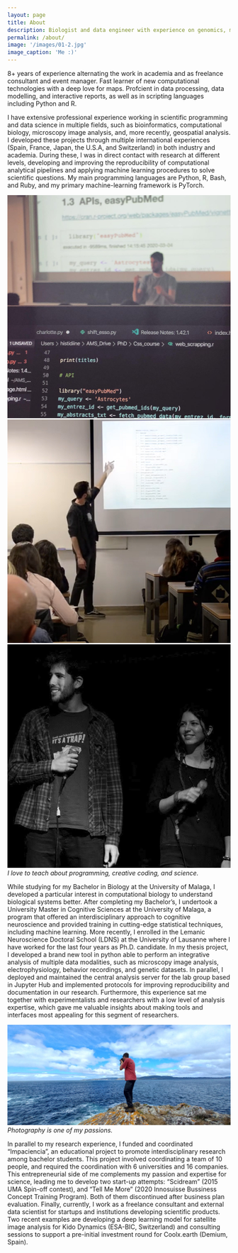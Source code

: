 ```yaml
---
layout: page
title: About
description: Biologist and data engineer with experience on genomics, microscopy multidimensional image analysis, cellular biology modelling, and web development.
permalink: /about/
image: '/images/01-2.jpg'
image_caption: 'Me :)'
---
```


8+ years of experience alternating the work in academia and as freelance consultant and event manager. Fast learner of new computational technologies with a deep love for maps. Profcient in data processing, data modelling, and interactive reports, as well as in scripting languages including Python and R.

I have extensive professional experience working in scientific programming and data science in multiple fields, such as bioinformatics, computational biology, microscopy image analysis, and, more recently, geospatial analysis. I developed these projects through multiple international experiences (Spain, France, Japan, the U.S.A, and Switzerland) in both industry and academia. During these, I was in direct contact with research at different levels, developing and improving the reproducibility of computational analytical pipelines and applying machine learning procedures to solve scientific questions. My main programming languages are Python, R, Bash, and Ruby, and my primary machine-learning framework is PyTorch. 

<div class="gallery-box">
  <div class="gallery">
    <img src="/images/100.jpg" loading="lazy">
    <img src="/images/101.jpg" loading="lazy">
    <img src="/images/102.jpg" loading="lazy">
  </div>
  <em>I love to teach about programming, creative coding, and science.</em>
</div>

While studying for my Bachelor in Biology at the University of Malaga, I developed a particular interest in computational biology to understand biological systems better. After completing my Bachelor’s, I undertook a University Master in Cognitive Sciences at the University of Malaga, a program that offered an interdisciplinary approach to cognitive neuroscience and provided training in cutting-edge statistical techniques, including machine learning. More recently, I enrolled in the Lemanic Neuroscience Doctoral School (LDNS) at the University of Lausanne where I have worked for the last four years as Ph.D. candidate. In my thesis project, I developed a brand new tool in python able to perform an integrative analysis of multiple data modalities, such as microscopy image analysis, electrophysiology, behavior recordings, and genetic datasets. In parallel, I deployed and maintained the central analysis server for the lab group based in Jupyter Hub and implemented protocols for improving reproducibility and documentation in our research. Furthermore, this experience sat me together with experimentalists and researchers with a low level of analysis expertise, which gave me valuable insights about making tools and interfaces most appealing for this segment of researchers. 

<div class="gallery-box">
  <div class="gallery">
    <img src="/images/103.jpg" loading="lazy">
  </div>
  <em>Photography is one of my passions.</em>
</div>

In parallel to my research experience, I funded and coordinated “Impaciencia”, an educational project to promote interdisciplinary research among bachelor students. This project involved coordinating a team of 10 people, and required the coordination with 6 universities and 16 companies. This entrepreneurial side of me complements my passion and expertise for science, leading me to develop two start-up attempts: “Scidream” (2015 UMA Spin-off contest), and “Tell Me More” (2020 Innosuisse Bussiness Concept Training Program). Both of them discontinued after business plan evaluation. Finally, currently, I work as a freelance consultant and external data scientist for startups and institutions developing scientific products. Two recent examples are developing a deep learning model for satellite image analysis for Kido Dynamics (ESA-BIC, Switzerland) and consulting sessions to support a pre-initial investment round for Coolx.earth (Demium, Spain).
